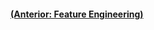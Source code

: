 #### [(Anterior: Feature Engineering)](https://github.com/akimwong/1_OnPremise/tree/main/Journey/003/01_Classification/01_Titanic/)


